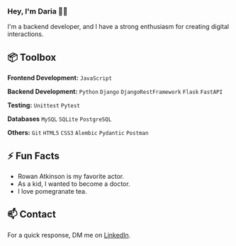 ### Hey, I'm Daria 👋🏽  
I'm a backend developer, and I have a strong enthusiasm for creating digital interactions.

## 📦 Toolbox

**Frontend Development:** `JavaScript`
 
**Backend Development:** `Python` `Django` `DjangoRestFramework` `Flask` `FastAPI`

**Testing:** `Unittest` `Pytest`

**Databases** `MySQL` `SQLite` `PostgreSQL`

**Others:** `Git` `HTML5` `CSS3` `Alembic` `Pydantic` `Postman` 


## ⚡️ Fun Facts 

- Rowan Atkinson is my favorite actor.
- As a kid, I wanted to become a doctor.
- I love pomegranate tea.


## 📫 Contact

For a quick response, DM me on [LinkedIn](https://www.linkedin.com/in/dariavarlamovaa/). 
